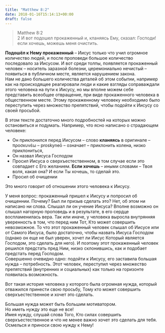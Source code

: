 ```yaml
---
title: "Matthew 8:2"
date: 2018-01-16T15:14:13+00:00
draft: false
---
```


> Matthew 8:2  
> 2 И вот подошел прокаженный и, кланяясь Ему, сказал: Господи! если хочешь, можешь меня очистить.

**Подошёл к Нему прокаженный** &#8211; Иисус только что учил огромное количество людей, и после проповеди большое количество последовало за Иисусом. И вот среди толпы, появляется прокаженный человек &#8211; носитель заразной болезни, церемониально нечистый &#8211; появиться в публичном месте, является нарушением закона.  
Нам не дано большего количества деталей об этом событии, например как на происходящее реагировали люди и какие взгляды соправаждали этого человека на пути к Иисусу, но мы вполне можем себе представить всеобщее отвращение, при виде прокаженного человека в общественном месте. Этому прокаженному человеку необходимо было переступить через множество препятствий, чтобы подойти к Иисусу со своей просьбой.

В этом тексте достаточно много подробностей на которых можно остановиться и подумать. Например, что ясно написано о страдающем человеке:

  * Он приклонился перед Иисусом &#8211; слово **кланяясь** в оригинале &#8211; προσκυνέω &#8211; proskyneō &#8211; означает &#8211; приклонить колена, низко приклониться,
  * Он назвал Иисуса Господом
  * Просил Иисуса о сверхъестественном, в том случае если это совпадает с Его желанием. **Если хочешь** &#8211; иными словами &#8211; Твоя воля, какая она? И если Ты хочешь, то сделай это.
  * Просил об очищении

Это много говорит об отношении этого человека к Иисусу.

У меня вопрос: прокаженный пришел к Иисусу и попросил об очищеннии. Почему? Был ли призыв сделать это? Нет, об этом ни написано ни слова. Слышал ли он учение Иисуса? Вполне возможно он слышал нагорную проповедь и в результате, в его сердце воспламенилась вера. Так или иначе, у человека выросла внутрянняя уверенность в том, что перед ним Тот, Кто может совершить невозможное. То что этот прокаженный человек слышал об Иисусе или от Самого Иисуса, было достаточно, чтобы назвать Иисуса Господом (однако он еще не был уверен, хочет ли Иисус Который является Господом, это сделать для него). И поэтому этот прокаженный человек решился предстать пред Ним, низко склонившись, как и подобает предстать перед Господом.  
Совершенно очевидно одно: подойти к Иисусу, его заставила большая нужда &#8211; потребность. Этот человек, переступил через множество препятствий (внутренних и социальных) как только на горизонте появилась возможность.

Вот такая история человека у которого была огромная нужда, который отважился принести свою просьбу, Тому кто может совершить сверхъестественное и хочет это сделать.

Большая нужда может быть большим мотиватором.  
Но иметь нужду это еще не все!  
Имея нужду, слушай слова Того, Кто силах совершить сверхъестественное и что не менее важно хочет это сделать для тебя. Осмелься и приноси свою нужду к Нему!